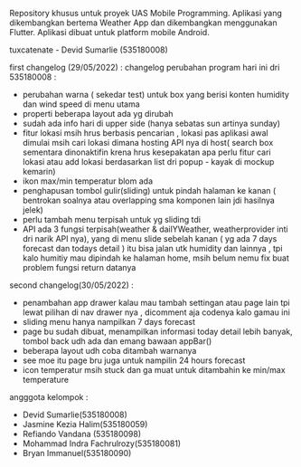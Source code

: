 Repository khusus untuk proyek UAS Mobile Programming. Aplikasi yang dikembangkan bertema Weather App dan dikembangkan menggunakan Flutter. Aplikasi dibuat untuk platform mobile Android.

tuxcatenate - Devid Sumarlie (535180008)

first changelog (29/05/2022) : changelog perubahan program hari ini dri 535180008 :

- perubahan warna ( sekedar test) untuk box yang berisi konten humidity dan wind speed di menu utama
- properti beberapa layout ada yg dirubah
- sudah ada info hari di upper side (hanya sebatas sun artinya sunday)
- fitur lokasi msih hrus berbasis pencarian , lokasi pas aplikasi awal dimulai msih cari lokasi dimana hosting API nya di host( search box sementara dinonaktifin krena hrus kesepakatan apa perlu fitur cari lokasi atau add lokasi berdasarkan list dri popup - kayak di mockup kemarin)
- ikon max/min temperatur blom ada
- penghapusan tombol gulir(sliding) untuk pindah halaman ke kanan ( bentrokan soalnya atau overlapping sma komponen lain jdi hasilnya jelek)
- perlu tambah menu terpisah untuk yg sliding tdi
- API ada 3 fungsi terpisah(weather & dailYWeather, weatherprovider inti dri narik API nya), yang di menu slide sebelah kanan ( yg ada 7 days forecast dan todays detail ) itu bisa jalan utk humidity dan lainnya , tpi kalo humitiy mau dipindah ke halaman home, msih belum nemu fix buat problem fungsi return datanya

second changelog(30/05/2022) :
- penambahan app drawer kalau mau tambah settingan atau page lain tpi lewat pilihan di nav drawer nya , dicomment aja codenya kalo gamau ini
- sliding menu hanya nampilkan 7 days forecast
- page bu sudah dibuat, menampilkan informasi today detail lebih banyak, tombol back udh ada dan emang bawaan appBar()
- beberapa layout udh coba ditambah warnanya
- see moe itu page bru juga untuk nampilin 24 hours forecast
- icon temperatur msih stuck dan ga muat untuk ditambahin ke min/max temperature

angggota kelompok : 
- Devid Sumarlie(535180008)
- Jasmine Kezia Halim(535180059)
- Refiando Vandana (535180098)
- Mohammad Indra Fachrulrozy(535180081)
- Bryan Immanuel(535180090)
